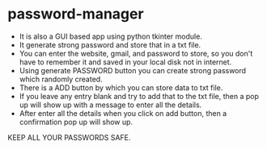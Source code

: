 # password-manager
- It is also a GUI based app using python tkinter module.
- It generate strong password and store that in a txt file.
- You can enter the website, gmail, and password to store, so you don't have to remember it and saved in your local disk not in internet.
- Using generate PASSWORD button you can create strong password which randomly created.
- There is a ADD button by which you can store data to txt file.
- If you leave any entry blank and try to add that to the txt file, then a pop up will show up with a message to enter all the details.
- After enter all the details when you click on add button, then a confirmation pop up will show up.

KEEP ALL YOUR PASSWORDS SAFE.
